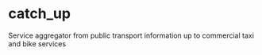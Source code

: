 catch_up
========

Service aggregator from public transport information up to commercial taxi and bike services